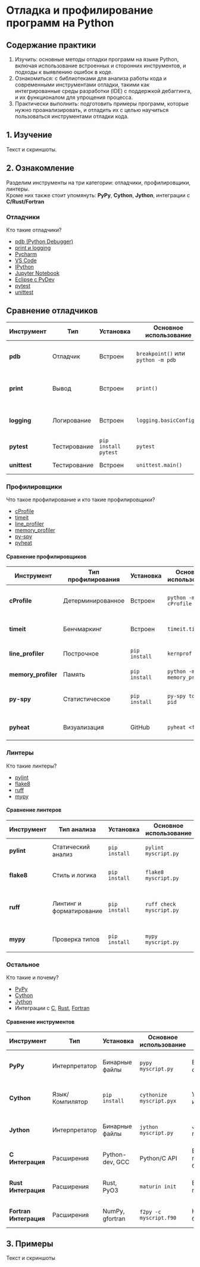 # Отладка и профилирование программ на Python

## Содержание практики

1. Изучить: основные методы отладки программ на языке Python, включая использование встроенных и сторонних инструментов, и подходы к выявлению ошибок в коде.
2. Ознакомиться: с библиотеками для анализа работы кода и современными инструментами отладки, такими как интегрированные среды разработки (IDE) с поддержкой дебаггинга, и их функционалом для упрощения процесса.
3. Практически выполнить: подготовить примеры программ, которые нужно проанализировать, и отладить их с целью научиться пользоваться инструментами отладки кода. 


## 1. Изучение

Текст и скриншоты.

## 2. Ознакомление

Разделим инструменты на три категории: отладчики, профилировщики, линтеры. \
Кроме них также стоит упомянуть: **PyPy**, **Cython**, **Jython**, интеграции с **C/Rust/Fortran** 

### Отладчики

Кто такие отладчики?

- [pdb (Python Debugger)](./debuggers/pdb.md)
- [print и logging](./debuggers/print-logging.md)
- [Pycharm](./debuggers/pycharm.md)
- [VS Code](./debuggers/vscode.md)
- [IPython](./debuggers/ipython.md)
- [Jupyter Notebook](./debuggers/jupyter-notebook.md)
- [Eclipse с PyDev](./debuggers/eclipse-pydev.md)
- [pytest](./debuggers/pytest.md)
- [unittest](./debuggers/unittest.md)

## Сравнение отладчиков

| Инструмент   | Тип          | Установка            | Основное использование             | Преимущества                  | Ограничения                                    |
|--------------|--------------|----------------------|------------------------------------|-------------------------------|------------------------------------------------|
| **pdb**      | Отладчик     | Встроен              | `breakpoint()` или `python -m pdb` | Простота, постмортем отладка  | Ограниченная документация, неудобный интерфейс |
| **print**    | Вывод        | Встроен              | `print()`                          | Простота, быстрота            | Не структурирован, загромождает вывод          |
| **logging**  | Логирование  | Встроен              | `logging.basicConfig()`            | Структурированность, гибкость | Сложная настройка, дублирование сообщений      |
| **pytest**   | Тестирование | `pip install pytest` | `pytest`                           | Детальный анализ, плагины     | Проблемы изоляции тестов                       |
| **unittest** | Тестирование | Встроен              | `unittest.main()`                  | Автоматизация, фикстуры       | Сложность параллелизации                       |

### Профилировщики

Что такое профилирование и кто такие профилировщики?

- [cProfile](./profilers/cProfile.md)
- [timeit](./profilers/timeit.md)
- [line_profiler](./profilers/line_profiler.md)
- [memory_profiler](./profilers/memory_profiler.md)
- [py-spy](./profilers/py-spy.md)
- [pyheat](./profilers/pyheat.md)

#### Сравнение профилировщиков

| Инструмент          | Тип профилирования | Установка     | Основное использование      | Преимущества                      | Ограничения                        |
|---------------------|--------------------|---------------|-----------------------------|-----------------------------------|------------------------------------|
| **cProfile**        | Детерминированное  | Встроен       | `python -m cProfile`        | Высокая точность, низкий расход   | Только функции, сложный вывод      |
| **timeit**          | Бенчмаркинг        | Встроен       | `timeit.timeit()`           | Простота, точность для фрагментов | Не для больших программ            |
| **line_profiler**   | Построчное         | `pip install` | `kernprof -l`               | Детальный анализ строк            | Требует настройки, выше расход     |
| **memory_profiler** | Память             | `pip install` | `python -m memory_profiler` | Выявление утечек памяти           | Замедляет выполнение               |
| **py-spy**          | Статистическое     | `pip install` | `py-spy top --pid`          | Низкий расход, продакшен          | Может пропустить редкие события    |
| **pyheat**          | Визуализация       | GitHub        | `pyheat <file>`             | Интуитивная тепловая карта        | Менее поддерживаем, ограничен      |

### Линтеры

Кто такие линтеры?

- [pylint](./linters/pylint.md)
- [flake8](./linters/flake8.md)
- [ruff](./linters/ruff.md)
- [mypy](./linters/mypy.md)

#### Сравнение линтеров

| Инструмент | Тип анализа              | Установка     | Основное использование   | Преимущества                               | Ограничения                    |
|------------|--------------------------|---------------|--------------------------|--------------------------------------------|--------------------------------|
| **pylint** | Статический анализ       | `pip install` | `pylint myscript.py`     | Глубокий анализ, плагины                   | Медленный, ложные срабатывания |
| **flake8** | Стиль и логика           | `pip install` | `flake8 myscript.py`     | Быстрый, гибкий, плагины                   | Менее глубокий анализ          |
| **ruff**   | Линтинг и форматирование | `pip install` | `ruff check myscript.py` | Очень быстрый, заменяет многие инструменты | Новый, меньше плагинов         |
| **mypy**   | Проверка типов           | `pip install` | `mypy myscript.py`       | Выявляет ошибки типов, gradual typing      | Требует аннотаций типов        |


### Остальное

Кто такие и почему?

- [PyPy](./other/pypy.md)
- [Cython](./other/cython.md)
- [Jython](./other/jython.md)
- Интеграции с [C](./other/c.md), [Rust](./other/rust.md), [Fortran](./other/fortran.md)

#### Сравнение инструментов

| Инструмент             | Тип             | Установка       | Основное использование   | Преимущества                            | Ограничения                              |
|------------------------|-----------------|-----------------|--------------------------|-----------------------------------------|------------------------------------------|
| **PyPy**               | Интерпретатор   | Бинарные файлы  | `pypy myscript.py`       | Быстрее CPython, совместимость          | Ограниченная поддержка C-расширений      |
| **Cython**             | Язык/Компилятор | `pip install`   | `cythonize myscript.pyx` | Ускорение до 1000x, C-интеграция        | Требует компиляции, сложность типов      |
| **Jython**             | Интерпретатор   | Бинарные файлы  | `jython myscript.py`     | Java-интеграция, платформонезависимость | Только Python 2, ограниченные библиотеки |
| **C Интеграция**       | Расширения      | Python-dev, GCC | Python/C API             | Высокая производительность, библиотеки  | Сложность, отладка                       |
| **Rust Интеграция**    | Расширения      | Rust, PyO3      | `maturin init`           | Безопасность, производительность        | Крутой learning curve, размер файлов     |
| **Fortran Интеграция** | Расширения      | NumPy, gfortran | `f2py -c myscript.f90`   | Научные вычисления, библиотеки          | Сложный синтаксис, отладка               |


## 3. Примеры

Текст и скриншоты
